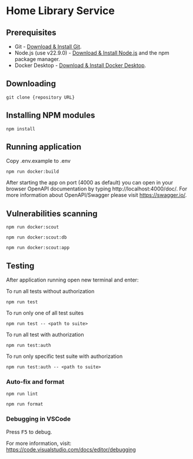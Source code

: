 # Home Library Service

## Prerequisites

- Git - [Download & Install Git](https://git-scm.com/downloads).
- Node.js (use v22.9.0) - [Download & Install Node.js](https://nodejs.org/en/download/) and the npm package manager.
- Docker Desktop - [Download & Install Docker Desktop](https://docs.docker.com/engine/install/).

## Downloading

```
git clone {repository URL}
```

## Installing NPM modules

```
npm install
```

## Running application
Copy .env.example to .env
```
npm run docker:build
```

After starting the app on port (4000 as default) you can open
in your browser OpenAPI documentation by typing http://localhost:4000/doc/.
For more information about OpenAPI/Swagger please visit https://swagger.io/.

## Vulnerabilities scanning

```
npm run docker:scout
```
```
npm run docker:scout:db
```
```
npm run docker:scout:app
```

## Testing

After application running open new terminal and enter:

To run all tests without authorization

```
npm run test
```

To run only one of all test suites

```
npm run test -- <path to suite>
```

To run all test with authorization

```
npm run test:auth
```

To run only specific test suite with authorization

```
npm run test:auth -- <path to suite>
```

### Auto-fix and format

```
npm run lint
```

```
npm run format
```

### Debugging in VSCode

Press <kbd>F5</kbd> to debug.

For more information, visit: https://code.visualstudio.com/docs/editor/debugging
